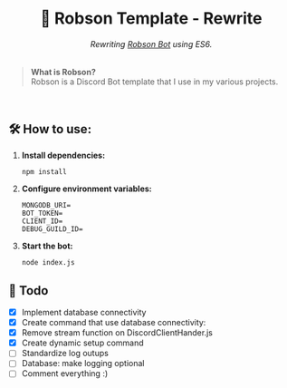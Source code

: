 <h1 align='center'>
    🤖 Robson Template - Rewrite
</h1>

<h6 align='center'>

Rewriting [Robson Bot](https://github.com/0LostConnection/Robson-Bot) using ES6.
</h6>

> **What is Robson?**<br>
> Robson is a Discord Bot template that I use in my various projects.

<br>

## 🛠️ How to use:

1. **Install dependencies:**
    ```console
    npm install
    ```
2. **Configure environment variables:**
    ```console
    MONGODB_URI=
    BOT_TOKEN=
    CLIENT_ID=
    DEBUG_GUILD_ID=
    ```
3. **Start the bot:**
    ```console
    node index.js
    ```

## 📝 Todo
- [x] Implement database connectivity
- [x] Create command that use database connectivity:
- [x] Remove stream function on DiscordClientHander.js
- [x] Create dynamic setup command
- [ ] Standardize log outups
- [ ] Database: make logging optional
- [ ] Comment everything :)
